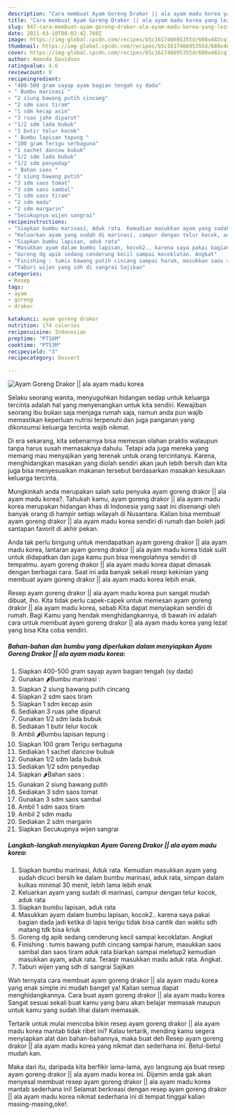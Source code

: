 ```yaml
---
description: "Cara membuat Ayam Goreng Drakor || ala ayam madu korea yang lezat Untuk Jualan"
title: "Cara membuat Ayam Goreng Drakor || ala ayam madu korea yang lezat Untuk Jualan"
slug: 947-cara-membuat-ayam-goreng-drakor-ala-ayam-madu-korea-yang-lezat-untuk-jualan
date: 2021-03-10T00:02:42.760Z
image: https://img-global.cpcdn.com/recipes/b5c161746695355d/680x482cq70/ayam-goreng-drakor-ala-ayam-madu-korea-foto-resep-utama.jpg
thumbnail: https://img-global.cpcdn.com/recipes/b5c161746695355d/680x482cq70/ayam-goreng-drakor-ala-ayam-madu-korea-foto-resep-utama.jpg
cover: https://img-global.cpcdn.com/recipes/b5c161746695355d/680x482cq70/ayam-goreng-drakor-ala-ayam-madu-korea-foto-resep-utama.jpg
author: Amanda Davidson
ratingvalue: 4.6
reviewcount: 8
recipeingredient:
- "400-500 gram sayap ayam bagian tengah sy dada"
- " Bumbu marinasi "
- "2 siung bawang putih cincang"
- "2 sdm saos tiram"
- "1 sdm kecap asin"
- "3 ruas jahe diparut"
- "1/2 sdm lada bubuk"
- "1 butir telur kocok"
- " Bumbu lapisan tepung "
- "100 gram Terigu serbaguna"
- "1 sachet dancow bubuk"
- "1/2 sdm lada bubuk"
- "1/2 sdm penyedap"
- " Bahan saos "
- "2 siung bawang putih"
- "3 sdm saos tomat"
- "3 sdm saos sambal"
- "1 sdm saos tiram"
- "2 sdm madu"
- "2 sdm margarin"
- "Secukupnya wijen sangrai"
recipeinstructions:
- "Siapkan bumbu marinasi, Aduk rata. Kemudian masukkan ayam yang sudah dicuci bersih ke dalam bumbu marinasi, aduk rata, simpan dalam kulkas minimal 30 menit, lebih lama lebih enak"
- "Keluarkan ayam yang sudah di marinasi, campur dengan telur kocok, aduk rata"
- "Siapkan bumbu lapisan, aduk rata"
- "Masukkan ayam dalam bumbu lapisan, kocok2.. karena saya pakai bagian dada jadi ketika di lapis terigu tidak bisa cantik dan waktu sdh matang tdk bisa kriuk"
- "Goreng dg apik sedang cenderung kecil sampai kecoklatan. Angkat"
- "Finishing : tumis bawang putih cincang sampai harum, masukkan saos sambal dan saos tiram aduk rata biarkan sampai meletup2 kemudian masukkan ayam, aduk rata. Teraqir masukkan madu aduk rata. Angkat."
- "Taburi wijen yang sdh di sangrai Sajikan"
categories:
- Resep
tags:
- ayam
- goreng
- drakor

katakunci: ayam goreng drakor 
nutrition: 174 calories
recipecuisine: Indonesian
preptime: "PT16M"
cooktime: "PT53M"
recipeyield: "3"
recipecategory: Dessert

---
```



![Ayam Goreng Drakor || ala ayam madu korea](https://img-global.cpcdn.com/recipes/b5c161746695355d/680x482cq70/ayam-goreng-drakor-ala-ayam-madu-korea-foto-resep-utama.jpg)

Selaku seorang wanita, menyuguhkan hidangan sedap untuk keluarga tercinta adalah hal yang menyenangkan untuk kita sendiri. Kewajiban seorang ibu bukan saja menjaga rumah saja, namun anda pun wajib memastikan keperluan nutrisi terpenuhi dan juga panganan yang dikonsumsi keluarga tercinta wajib nikmat.

Di era  sekarang, kita sebenarnya bisa memesan olahan praktis walaupun tanpa harus susah memasaknya dahulu. Tetapi ada juga mereka yang memang mau menyajikan yang terenak untuk orang tercintanya. Karena, menghidangkan masakan yang diolah sendiri akan jauh lebih bersih dan kita juga bisa menyesuaikan makanan tersebut berdasarkan masakan kesukaan keluarga tercinta. 



Mungkinkah anda merupakan salah satu penyuka ayam goreng drakor || ala ayam madu korea?. Tahukah kamu, ayam goreng drakor || ala ayam madu korea merupakan hidangan khas di Indonesia yang saat ini disenangi oleh banyak orang di hampir setiap wilayah di Nusantara. Kalian bisa membuat ayam goreng drakor || ala ayam madu korea sendiri di rumah dan boleh jadi santapan favorit di akhir pekan.

Anda tak perlu bingung untuk mendapatkan ayam goreng drakor || ala ayam madu korea, lantaran ayam goreng drakor || ala ayam madu korea tidak sulit untuk didapatkan dan juga kamu pun bisa mengolahnya sendiri di tempatmu. ayam goreng drakor || ala ayam madu korea dapat dimasak dengan berbagai cara. Saat ini ada banyak sekali resep kekinian yang membuat ayam goreng drakor || ala ayam madu korea lebih enak.

Resep ayam goreng drakor || ala ayam madu korea pun sangat mudah dibuat, lho. Kita tidak perlu capek-capek untuk memesan ayam goreng drakor || ala ayam madu korea, sebab Kita dapat menyiapkan sendiri di rumah. Bagi Kamu yang hendak menghidangkannya, di bawah ini adalah cara untuk membuat ayam goreng drakor || ala ayam madu korea yang lezat yang bisa Kita coba sendiri.

<!--inarticleads1-->

##### Bahan-bahan dan bumbu yang diperlukan dalam menyiapkan Ayam Goreng Drakor || ala ayam madu korea:

1. Siapkan 400-500 gram sayap ayam bagian tengah (sy dada)
1. Gunakan  🌶️Bumbu marinasi :
1. Siapkan 2 siung bawang putih cincang
1. Siapkan 2 sdm saos tiram
1. Siapkan 1 sdm kecap asin
1. Sediakan 3 ruas jahe diparut
1. Gunakan 1/2 sdm lada bubuk
1. Sediakan 1 butir telur kocok
1. Ambil  🌶️Bumbu lapisan tepung :
1. Siapkan 100 gram Terigu serbaguna
1. Sediakan 1 sachet dancow bubuk
1. Gunakan 1/2 sdm lada bubuk
1. Sediakan 1/2 sdm penyedap
1. Siapkan  🌶️Bahan saos :
1. Gunakan 2 siung bawang putih
1. Sediakan 3 sdm saos tomat
1. Gunakan 3 sdm saos sambal
1. Ambil 1 sdm saos tiram
1. Ambil 2 sdm madu
1. Sediakan 2 sdm margarin
1. Siapkan Secukupnya wijen sangrai




<!--inarticleads2-->

##### Langkah-langkah menyiapkan Ayam Goreng Drakor || ala ayam madu korea:

1. Siapkan bumbu marinasi, Aduk rata. Kemudian masukkan ayam yang sudah dicuci bersih ke dalam bumbu marinasi, aduk rata, simpan dalam kulkas minimal 30 menit, lebih lama lebih enak
1. Keluarkan ayam yang sudah di marinasi, campur dengan telur kocok, aduk rata
1. Siapkan bumbu lapisan, aduk rata
1. Masukkan ayam dalam bumbu lapisan, kocok2.. karena saya pakai bagian dada jadi ketika di lapis terigu tidak bisa cantik dan waktu sdh matang tdk bisa kriuk
1. Goreng dg apik sedang cenderung kecil sampai kecoklatan. Angkat
1. Finishing : tumis bawang putih cincang sampai harum, masukkan saos sambal dan saos tiram aduk rata biarkan sampai meletup2 kemudian masukkan ayam, aduk rata. Teraqir masukkan madu aduk rata. Angkat.
1. Taburi wijen yang sdh di sangrai Sajikan




Wah ternyata cara membuat ayam goreng drakor || ala ayam madu korea yang enak simple ini mudah banget ya! Kalian semua dapat menghidangkannya. Cara buat ayam goreng drakor || ala ayam madu korea Sangat sesuai sekali buat kamu yang baru akan belajar memasak maupun untuk kamu yang sudah lihai dalam memasak.

Tertarik untuk mulai mencoba bikin resep ayam goreng drakor || ala ayam madu korea mantab tidak ribet ini? Kalau tertarik, mending kamu segera menyiapkan alat dan bahan-bahannya, maka buat deh Resep ayam goreng drakor || ala ayam madu korea yang nikmat dan sederhana ini. Betul-betul mudah kan. 

Maka dari itu, daripada kita berfikir lama-lama, ayo langsung aja buat resep ayam goreng drakor || ala ayam madu korea ini. Dijamin anda gak akan menyesal membuat resep ayam goreng drakor || ala ayam madu korea mantab sederhana ini! Selamat berkreasi dengan resep ayam goreng drakor || ala ayam madu korea nikmat sederhana ini di tempat tinggal kalian masing-masing,oke!.


